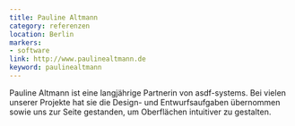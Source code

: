 ```yaml
---
title: Pauline Altmann
category: referenzen
location: Berlin
markers:
- software
link: http://www.paulinealtmann.de
keyword: paulinealtmann
---
```

Pauline Altmann ist eine langjährige Partnerin von asdf-systems. Bei vielen unserer Projekte hat sie
die Design- und Entwurfsaufgaben übernommen sowie uns zur Seite gestanden, um Oberflächen intuitiver zu gestalten.
